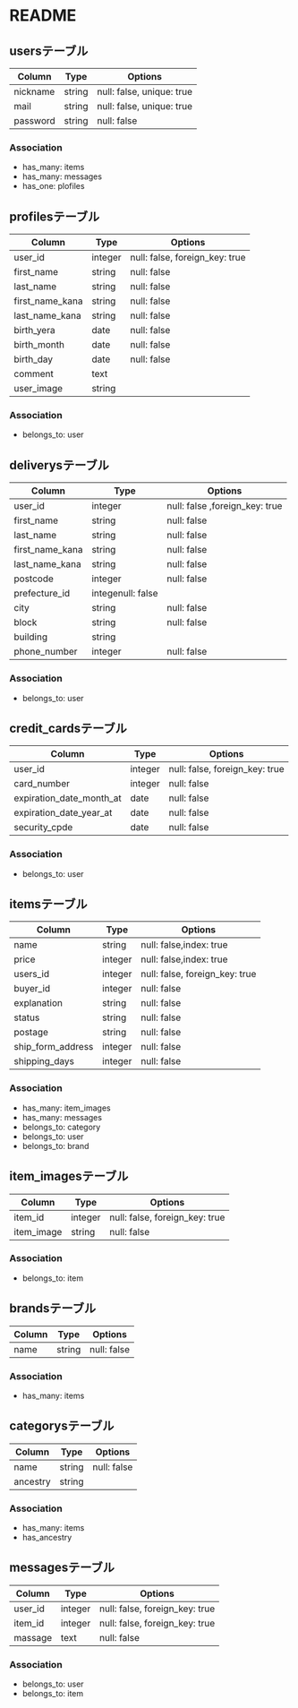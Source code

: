 # README

## usersテーブル
|Column|Type|Options|
|------|----|-------|
|nickname|string|null: false, unique: true| 
|mail|string|null: false, unique: true|
|password|string|null: false|
### Association
- has_many: items
- has_many: messages
- has_one: plofiles

## profilesテーブル
|Column|Type|Options|
|------|----|-------|
|user_id|integer|null: false, foreign_key: true|
|first_name|string|null: false|
|last_name|string|null: false|
|first_name_kana|string|null: false|
|last_name_kana|string|null: false|
|birth_yera|date|null: false|
|birth_month|date|null: false|
|birth_day|date|null: false|
|comment|text|
|user_image|string|
### Association
- belongs_to: user

## deliverysテーブル
|Column|Type|Options|
|------|----|-------|
|user_id|integer|null: false ,foreign_key: true|
|first_name|string|null: false|
|last_name|string|null: false|
|first_name_kana|string|null: false|
|last_name_kana|string|null: false|
|postcode|integer|null: false|
|prefecture_id|integenull: false|
|city|string|null: false|
|block|string|null: false|
|building|string|
|phone_number|integer|null: false|
### Association
- belongs_to: user

## credit_cardsテーブル
|Column|Type|Options|
|------|----|-------|
|user_id|integer|null: false, foreign_key: true|
|card_number|integer|null: false|
|expiration_date_month_at|date|null: false|
|expiration_date_year_at|date|null: false|
|security_cpde|date|null: false|
### Association
- belongs_to: user

## itemsテーブル
|Column|Type|Options|
|------|----|-------|
|name|string|null: false,index: true|
|price|integer|null: false,index: true|
|users_id|integer|null: false, foreign_key: true|
|buyer_id|integer|null: false|
|explanation|string|null: false|
|status|string|null: false|
|postage|string|null: false| 
|ship_form_address|integer|null: false|
|shipping_days|integer|null: false|
### Association
- has_many: item_images
- has_many: messages
- belongs_to: category
- belongs_to: user
- belongs_to: brand

## item_imagesテーブル
|Column|Type|Options|
|------|----|-------|
|item_id|integer|null: false, foreign_key: true||
|item_image|string|null: false|
### Association
- belongs_to: item

## brandsテーブル
|Column|Type|Options|
|------|----|-------|
|name|string|null: false|
### Association
- has_many: items

## categorysテーブル
|Column|Type|Options|
|------|----|-------|
|name|string|null: false|
|ancestry|string|
### Association
- has_many: items
- has_ancestry

## messagesテーブル
|Column|Type|Options|
|------|----|-------|
|user_id|integer|null: false, foreign_key: true|
|item_id|integer|null: false, foreign_key: true|
|massage|text|null: false|
### Association
- belongs_to: user
- belongs_to: item